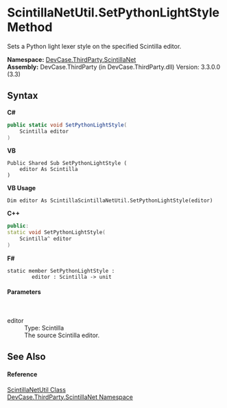 # ScintillaNetUtil.SetPythonLightStyle Method 
 

Sets a Python light lexer style on the specified Scintilla editor.

**Namespace:**&nbsp;<a href="N_DevCase_ThirdParty_ScintillaNet">DevCase.ThirdParty.ScintillaNet</a><br />**Assembly:**&nbsp;DevCase.ThirdParty (in DevCase.ThirdParty.dll) Version: 3.3.0.0 (3.3)

## Syntax

**C#**<br />
``` C#
public static void SetPythonLightStyle(
	Scintilla editor
)
```

**VB**<br />
``` VB
Public Shared Sub SetPythonLightStyle ( 
	editor As Scintilla
)
```

**VB Usage**<br />
``` VB Usage
Dim editor As ScintillaScintillaNetUtil.SetPythonLightStyle(editor)
```

**C++**<br />
``` C++
public:
static void SetPythonLightStyle(
	Scintilla^ editor
)
```

**F#**<br />
``` F#
static member SetPythonLightStyle : 
        editor : Scintilla -> unit 

```


#### Parameters
&nbsp;<dl><dt>editor</dt><dd>Type: Scintilla<br />The source Scintilla editor.</dd></dl>

## See Also


#### Reference
<a href="T_DevCase_ThirdParty_ScintillaNet_ScintillaNetUtil">ScintillaNetUtil Class</a><br /><a href="N_DevCase_ThirdParty_ScintillaNet">DevCase.ThirdParty.ScintillaNet Namespace</a><br />